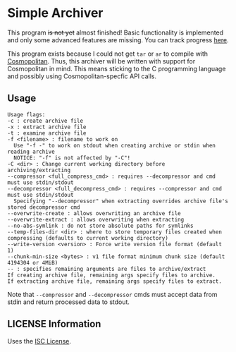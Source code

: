 # Simple Archiver

This program ~~is not yet~~ almost finished! Basic functionality is implemented
and only some advanced features are missing. You can track progress
[here](https://git.seodisparate.com/stephenseo/SimpleArchiver/projects/3).

This program exists because I could not get `tar` or `ar` to compile with
[Cosmopolitan](https://justine.lol/cosmopolitan/index.html). Thus, this
archiver will be written with support for Cosmopolitan in mind. This means
sticking to the C programming language and possibly using Cosmopolitan-specfic
API calls.

## Usage

    Usage flags:
    -c : create archive file
    -x : extract archive file
    -t : examine archive file
    -f <filename> : filename to work on
      Use "-f -" to work on stdout when creating archive or stdin when reading archive
      NOTICE: "-f" is not affected by "-C"!
    -C <dir> : Change current working directory before archiving/extracting
    --compressor <full_compress_cmd> : requires --decompressor and cmd must use stdin/stdout
    --decompressor <full_decompress_cmd> : requires --compressor and cmd must use stdin/stdout
      Specifying "--decompressor" when extracting overrides archive file's stored decompressor cmd
    --overwrite-create : allows overwriting an archive file
    --overwrite-extract : allows overwriting when extracting
    --no-abs-symlink : do not store absolute paths for symlinks
    --temp-files-dir <dir> : where to store temporary files created when compressing (defaults to current working directory)
    --write-version <version> : Force write version file format (default 1)
    --chunk-min-size <bytes> : v1 file format minimum chunk size (default 4194304 or 4MiB)
    -- : specifies remaining arguments are files to archive/extract
    If creating archive file, remaining args specify files to archive.
    If extracting archive file, remaining args specify files to extract.

Note that `--compressor` and `--decompressor` cmds must accept data from stdin
and return processed data to stdout.

## LICENSE Information

Uses the [ISC License](https://choosealicense.com/licenses/isc/).
